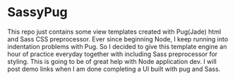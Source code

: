 # SassyPug
This repo just contains some view templates created with Pug(Jade) html and Sass CSS preprocessor.
Ever since beginning Node, I keep running into indentation problems with Pug. So I decided to give this template engine
an hour of practice everyday together with including Sass preprocessor for styling. 
This is going to be of great help with Node application dev. I will post demo links when I am done completing a UI
built with pug and Sass. 

